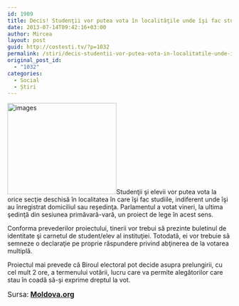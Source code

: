 ```yaml
---
id: 1909
title: Decis! Studenţii vor putea vota în localităţile unde îşi fac studiile
date: 2013-07-14T09:42:16+03:00
author: Mircea
layout: post
guid: http://costesti.tv/?p=1032
permalink: /stiri/decis-studentii-vor-putea-vota-in-localitatile-unde-isi-fac-studiile/
original_post_id:
  - "1032"
categories:
  - Social
  - Știri
---
```

[<img alt="images" class="alignleft size-full wp-image-1033" height="205" src="http://costesti.tv/costestitv/wp-content/uploads//2013/07/images1.jpg" width="245" />](http://costesti.tv/costestitv/wp-content/uploads//2013/07/images1.jpg)<span style="font-size:14px;">Studenţii şi elevii vor putea vota la orice secţie deschisă &icirc;n localitatea &icirc;n care &icirc;şi fac studiile, indiferent unde &icirc;şi au &icirc;nregistrat domiciliul sau reşedinţa. Parlamentul a votat vineri, la ultima şedinţă din sesiunea primăvară-vară, un proiect de lege &icirc;n acest sens.</span> 

<span style="font-size:14px;">Conforma prevederilor proiectului, tinerii vor trebui să prezinte buletinul de identitate şi carnetul de student/elev al instituţiei. Totodată, ei vor trebuie să semneze o declaraţie pe proprie răspundere privind abţinerea de la votarea multiplă.</span> 

<span style="font-size:14px;">Proiectul mai prevede că Biroul electoral pot decide asupra prelungirii, cu cel mult 2 ore, a termenului votării, lucru care va permite alegătorilor care stau &icirc;n coadă să-şi exprime dreptul la vot.</span> 

<span style="font-size:16px;">Sursa:<strong> <a href="http://www.moldova.org">Moldova.org</a></strong></span>